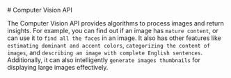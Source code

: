# Computer Vision API

The Computer Vision API provides algorithms to process images and return insights. For example, you can find out if an image has `mature content`, or can use it to `find all the faces` in an image. It also has other features like `estimating dominant and accent colors`, `categorizing the content of images`, and `describing an image with complete English sentences`. Additionally, it can also intelligently `generate images thumbnails` for displaying large images effectively.


